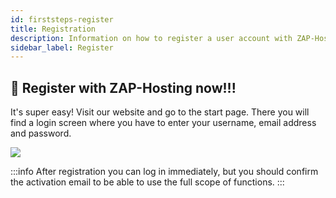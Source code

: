 ```yaml
---
id: firststeps-register
title: Registration
description: Information on how to register a user account with ZAP-Hosting - ZAP-Hosting.com documentation
sidebar_label: Register
---
```


## 🔐 Register with ZAP-Hosting now!!!
It's super easy! Visit our website and go to the start page. There you will find a login screen where you have to enter your username, email address and password.

![](https://screensaver01.zap-hosting.com/index.php/s/bLBnpoAWESigiK7/preview)

:::info
After registration you can log in immediately, but you should confirm the activation email to be able to use the full scope of functions.
:::
